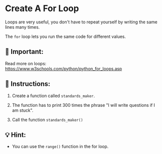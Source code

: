 
#  Create A For Loop

Loops are very useful, you don't have to repeat yourself by writing the same lines many times.

The `for` loop lets you run the same code for different values.


## :mag_right: Important:

Read more on loops: https://www.w3schools.com/python/python_for_loops.asp


## 📝 Instructions:

1. Create a function called `standards_maker`.

2. The function has to print 300 times the phrase "I will write questions if I am stuck".

3. Call the function `standards_maker()`

## 💡 Hint:

- You can use the `range()` function in the for loop.
